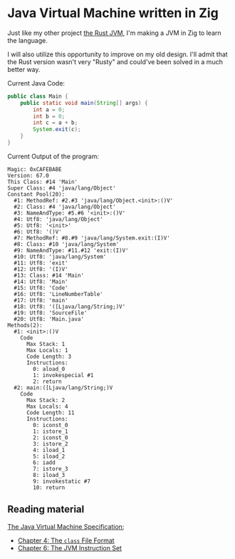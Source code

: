 # Java Virtual Machine written in Zig
Just like my other project [the Rust JVM](https://github.com/AleksanderEvensen/Rusty-JVM), I'm making a JVM in Zig to learn the language.

I will also utilize this opportunity to improve on my old design.
I'll admit that the Rust version wasn't very "Rusty" and could've been solved in a much better way.

Current Java Code:
```java
public class Main {
    public static void main(String[] args) {
        int a = 0;
        int b = 0;
        int c = a + b;
        System.exit(c);
    }
}
```

Current Output of the program:
```
Magic: 0xCAFEBABE
Version: 67.0
This Class: #14 'Main'
Super Class: #4 'java/lang/Object'
Constant Pool(20):
  #1: MethodRef: #2.#3 'java/lang/Object.<init>:()V'
  #2: Class: #4 'java/lang/Object'
  #3: NameAndType: #5.#6 '<init>:()V'
  #4: Utf8: 'java/lang/Object'
  #5: Utf8: '<init>'
  #6: Utf8: '()V'
  #7: MethodRef: #8.#9 'java/lang/System.exit:(I)V'
  #8: Class: #10 'java/lang/System'
  #9: NameAndType: #11.#12 'exit:(I)V'
  #10: Utf8: 'java/lang/System'
  #11: Utf8: 'exit'
  #12: Utf8: '(I)V'
  #13: Class: #14 'Main'
  #14: Utf8: 'Main'
  #15: Utf8: 'Code'
  #16: Utf8: 'LineNumberTable'
  #17: Utf8: 'main'
  #18: Utf8: '([Ljava/lang/String;)V'
  #19: Utf8: 'SourceFile'
  #20: Utf8: 'Main.java'
Methods(2):
  #1: <init>:()V
    Code
      Max Stack: 1
      Max Locals: 1
      Code Length: 3
      Instructions:
        0: aload_0
        1: invokespecial #1
        2: return
  #2: main:([Ljava/lang/String;)V
    Code
      Max Stack: 2
      Max Locals: 4
      Code Length: 11
      Instructions:
        0: iconst_0
        1: istore_1
        2: iconst_0
        3: istore_2
        4: iload_1
        5: iload_2
        6: iadd
        7: istore_3
        8: iload_3
        9: invokestatic #7
        10: return
```


## Reading material
[The Java Virtual Machine Specification](https://docs.oracle.com/javase/specs/jvms/se23/html/index.html);
 - [Chapter 4: The `class` File Format](https://docs.oracle.com/javase/specs/jvms/se23/html/jvms-4.html)
 - [Chapter 6: The JVM Instruction Set](https://docs.oracle.com/javase/specs/jvms/se23/html/jvms-6.html)